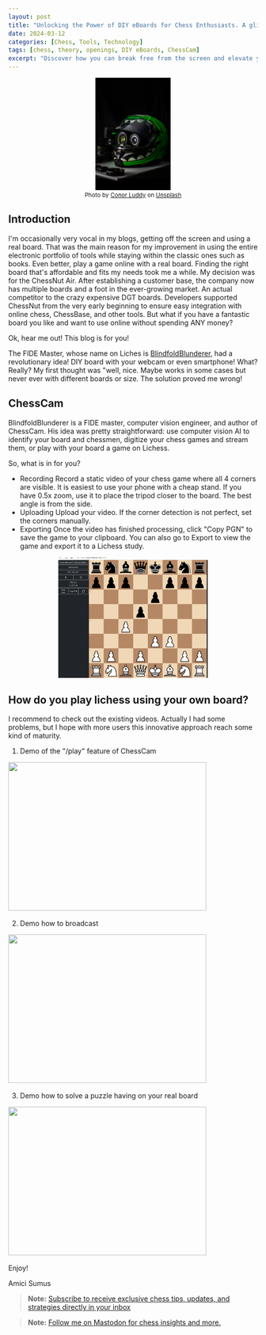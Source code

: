 ```yaml
---
layout: post
title: "Unlocking the Power of DIY eBoards for Chess Enthusiasts. A glimpse into the future?"
date: 2024-03-12
categories: [Chess, Tools, Technology]
tags: [chess, theory, openings, DIY eBoards, ChessCam]
excerpt: "Discover how you can break free from the screen and elevate your chess experience with your own eBoard using Lichess"
---
```



<div style="text-align: center;">
<img src="../assets/images/conor-luddy-IGa3Md8wP6g-unsplash.jpg"
alt="image" width="30%">
</div>

<div style="text-align: center; font-size: smaller;">
Photo by <a href="https://unsplash.com/@opticonor?utm_content=creditCopyText&utm_medium=referral&utm_source=unsplash">Conor Luddy</a> on <a href="https://unsplash.com/photos/black-and-green-full-face-helmet-on-white-wooden-table-IGa3Md8wP6g?utm_content=creditCopyText&utm_medium=referral&utm_source=unsplash">Unsplash</a>
</div>

## Introduction

I'm occasionally very vocal in my blogs, getting off the screen and using a real board. That was the main reason for my improvement in using the entire electronic portfolio of tools while staying within the classic ones such as books. Even better, play a game online with a real board. Finding the right board that's affordable and fits my needs took me a while. My decision was for the ChessNut Air. After establishing a customer base, the company now has multiple boards and a foot in the ever-growing market. An actual competitor to the crazy expensive DGT boards. Developers supported ChessNut from the very early beginning to ensure easy integration with online chess, ChessBase, and other tools.
But what if you have a fantastic board you like and want to use online without spending ANY money?

Ok, hear me out! This blog is for you!

The FIDE Master, whose name on Liches is [BlindfoldBlunderer](https://lichess.org/@/BlindfoldBlunderer), had a revolutionary idea! DIY board with your webcam or even smartphone! What? Really? My first thought was "well, nice. Maybe works in some cases but never ever with different boards or size.
The solution proved me wrong!

## ChessCam
BlindfoldBlunderer is a FIDE master, computer vision engineer, and author of ChessCam. His idea was pretty straightforward: use computer vision AI to identify your board and chessmen, digitize your chess games and stream them, or play with your board a game on Lichess.

So, what is in for you?

- Recording
Record a static video of your chess game where all 4 corners are visible.
It is easiest to use your phone with a cheap stand. If you have 0.5x zoom, use it to place the tripod closer to the board. The best angle is from the side.
- Uploading
Upload your video. If the corner detection is not perfect, set the corners manually.
- Exporting
Once the video has finished processing, click "Copy PGN" to save the game to your clipboard. You can also go to Export to view the game and export it to a Lichess study.

<div style="text-align: center;">
<img src="../assets/images/Screenshot 2024-03-11 142941.png"
alt="image" width="60%">
</div>


## How do you play lichess using your own board?

I recommend to check out the existing videos. Actually I had some problems, but I hope with more users this innovative approach reach some kind of maturity.

1. Demo of the "/play" feature of ChessCam

[<img src="https://img.youtube.com/vi/D1lLVUhcbHw/hqdefault.jpg" width="400" height="300" />](https://www.youtube.com/embed/D1lLVUhcbHw)


2. Demo how to broadcast

[<img src="https://img.youtube.com/vi/CxsvguK-awk/hqdefault.jpg" width="400" height="300" />](https://www.youtube.com/embed/)

3. Demo how to solve a puzzle having on your real board

[<img src="https://img.youtube.com/vi/SZd0a3-_Zqw/hqdefault.jpg" width="400" height="300" />](https://www.youtube.com/embed/)



Enjoy!

Amici Sumus

> **Note:** [Subscribe to receive exclusive chess tips, updates, and strategies directly in your inbox](https://follow.it/senior-chess-improver?leanpub) 

> **Note:** [Follow me on Mastodon for chess insights and more.](https://mastodon.online/invite/mWSpfQP8)
